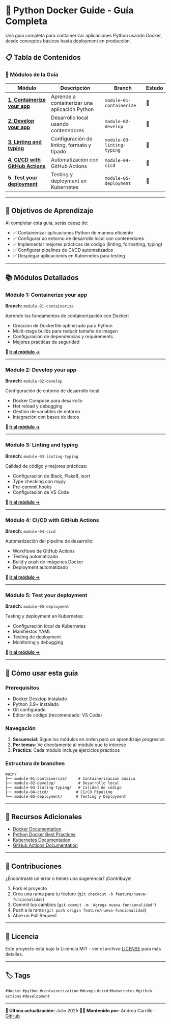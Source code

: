 # 🐍 Python Docker Guide - Guía Completa

Una guía completa para containerizar aplicaciones Python usando Docker, desde conceptos básicos hasta deployment en producción.

## 📋 Tabla de Contenidos

### 🎯 Módulos de la Guía

| Módulo                                                                 | Descripción                                   | Branch                     | Estado |
| ---------------------------------------------------------------------- | --------------------------------------------- | -------------------------- | ------ |
| [**1. Containerize your app**](#módulo-1-containerize-your-app)        | Aprende a containerizar una aplicación Python | `module-01-containerize`   | 🚧     |
| [**2. Develop your app**](#módulo-2-develop-your-app)                  | Desarrollo local usando contenedores          | `module-02-develop`        | 🚧     |
| [**3. Linting and typing**](#módulo-3-linting-and-typing)              | Configuración de linting, formato y tipado    | `module-03-linting-typing` | 🚧     |
| [**4. CI/CD with GitHub Actions**](#módulo-4-cicd-with-github-actions) | Automatización con GitHub Actions             | `module-04-cicd`           | 🚧     |
| [**5. Test your deployment**](#módulo-5-test-your-deployment)          | Testing y deployment en Kubernetes            | `module-05-deployment`     | 🚧     |

---

## 🎯 Objetivos de Aprendizaje

Al completar esta guía, serás capaz de:

- ✅ Containerizar aplicaciones Python de manera eficiente
- ✅ Configurar un entorno de desarrollo local con contenedores
- ✅ Implementar mejores prácticas de código (linting, formatting, typing)
- ✅ Configurar pipelines de CI/CD automatizados
- ✅ Desplegar aplicaciones en Kubernetes para testing

---

## 📚 Módulos Detallados

### Módulo 1: Containerize your app

**Branch:** `module-01-containerize`

Aprende los fundamentos de containerización con Docker:

- Creación de Dockerfile optimizado para Python
- Multi-stage builds para reducir tamaño de imagen
- Configuración de dependencias y requirements
- Mejores prácticas de seguridad

**🔗 [Ir al módulo →](../../tree/module-01-containerize)**

---

### Módulo 2: Develop your app

**Branch:** `module-02-develop`

Configuración de entorno de desarrollo local:

- Docker Compose para desarrollo
- Hot reload y debugging
- Gestión de variables de entorno
- Integración con bases de datos

**🔗 [Ir al módulo →](../../tree/module-02-develop)**

---

### Módulo 3: Linting and typing

**Branch:** `module-03-linting-typing`

Calidad de código y mejores prácticas:

- Configuración de Black, Flake8, isort
- Type checking con mypy
- Pre-commit hooks
- Configuración de VS Code

**🔗 [Ir al módulo →](../../tree/module-03-linting-typing)**

---

### Módulo 4: CI/CD with GitHub Actions

**Branch:** `module-04-cicd`

Automatización del pipeline de desarrollo:

- Workflows de GitHub Actions
- Testing automatizado
- Build y push de imágenes Docker
- Deployment automatizado

**🔗 [Ir al módulo →](../../tree/module-04-cicd)**

---

### Módulo 5: Test your deployment

**Branch:** `module-05-deployment`

Testing y deployment en Kubernetes:

- Configuración local de Kubernetes
- Manifiestos YAML
- Testing de deployment
- Monitoring y debugging

**🔗 [Ir al módulo →](../../tree/module-05-deployment)**

---

## 🚀 Cómo usar esta guía

### Prerequisitos

- Docker Desktop instalado
- Python 3.9+ instalado
- Git configurado
- Editor de código (recomendado: VS Code)

### Navegación

1. **Secuencial**: Sigue los módulos en orden para un aprendizaje progresivo
2. **Por temas**: Ve directamente al módulo que te interese
3. **Práctica**: Cada módulo incluye ejercicios prácticos

### Estructura de branches

```
main/
├── module-01-containerize/     # Containerización básica
├── module-02-develop/          # Desarrollo local
├── module-03-linting-typing/   # Calidad de código
├── module-04-cicd/            # CI/CD Pipeline
└── module-05-deployment/      # Testing y Deployment
```

---

## 📖 Recursos Adicionales

- [Docker Documentation](https://docs.docker.com/)
- [Python Docker Best Practices](https://docs.docker.com/language/python/)
- [Kubernetes Documentation](https://kubernetes.io/docs/)
- [GitHub Actions Documentation](https://docs.github.com/en/actions)

---

## 🤝 Contribuciones

¿Encontraste un error o tienes una sugerencia? ¡Contribuye!

1. Fork el proyecto
2. Crea una rama para tu feature (`git checkout -b feature/nueva-funcionalidad`)
3. Commit tus cambios (`git commit -m 'Agrega nueva funcionalidad'`)
4. Push a la rama (`git push origin feature/nueva-funcionalidad`)
5. Abre un Pull Request

---

## 📝 Licencia

Este proyecto está bajo la Licencia MIT - ver el archivo [LICENSE](LICENSE) para más detalles.

---

## 🏷️ Tags

`#docker` `#python` `#containerization` `#devops` `#cicd` `#kubernetes` `#github-actions` `#development`

---

**📅 Última actualización:** Julio 2025
**👨‍💻 Mantenido por:** Andrea Carrillo - [GitHub](https://github.com/AndCarrillo)
